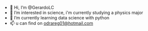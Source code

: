 - 👋 Hi, I’m @GerardoLC
- 👀 I’m interested in science, i'm currently studying a physics major 
- 🌱 I’m currently learning data science with python 
- 📫 u can find on odrareg01@hotmail.com

<!---
GerardoLC/GerardoLC is a ✨ special ✨ repository because its `README.md` (this file) appears on your GitHub profile.
You can click the Preview link to take a look at your changes.
--->
